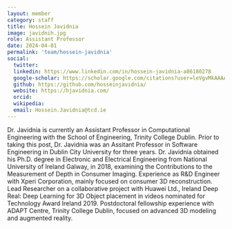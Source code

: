 ```yaml
---
layout: member
category: staff
title: Hossein Javidnia
image: javidnih.jpg
role: Assistant Professor
date: 2024-04-01
permalink: 'team/hossein-javidnia'
social:
  twitter:
  linkedin: https://www.linkedin.com/in/hossein-javidnia-a86180278
  google-scholar: https://scholar.google.com/citations?user=leVgvMkAAAAJ&hl=en
  github: https://github.com/hosseinjavidnia/
  website: https://hjavidnia.com/
  orcid:
  wikipedia:
  email: Hossein.Javidnia@tcd.ie
---
```


Dr. Javidnia is currently an Assistant Professor in Computational Engineering
with the School of Engineering, Trinity College Dublin. Prior to taking this
post, Dr. Javidnia was an Assitant Professor in Software Engineering in Dublin
City University for three years. Dr. Javidnia obtained his Ph.D. degree in
Electronic and Electrical Engineering from National University of Ireland
Galway, in 2018, examining the Contributions to the Measurement of Depth in
Consumer Imaging. Experience as R&D Engineer with Xperi Corporation, mainly
focused on consumer 3D reconstruction. Lead Researcher on a collaborative
project with Huawei Ltd., Ireland Deep Real: Deep Learning for 3D Object
placement in videos nominated for Technology Award Ireland 2019. Postdoctoral
fellowship experience with ADAPT Centre, Trinity College Dublin, focused on
advanced 3D modeling and augmented reality.

